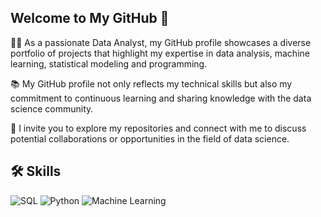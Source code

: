 ## Welcome to My GitHub 👋

👨‍💻 As a passionate Data Analyst, my GitHub profile showcases a diverse portfolio of projects that highlight my expertise in data analysis, machine learning, statistical modeling and programming. 

📚 My GitHub profile not only reflects my technical skills but also my commitment to continuous learning and sharing knowledge with the data science community. 

🤖 I invite you to explore my repositories and connect with me to discuss potential collaborations or opportunities in the field of data science.

## 🛠️ Skills

![SQL](https://img.shields.io/badge/SQL-02569B?style=for-the-badge&logo=sqlite&logoColor=white)
![Python](https://img.shields.io/badge/Python-3776AB?style=for-the-badge&logo=python&logoColor=white)
![Machine Learning](https://img.shields.io/badge/Machine%20Learning-FF6F00?style=for-the-badge&logo=ai&logoColor=white)
